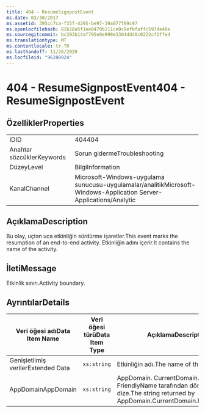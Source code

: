 ```yaml
---
title: 404 - ResumeSignpostEvent
ms.date: 03/30/2017
ms.assetid: 395cc7ca-f35f-4295-be97-39a077f99c97
ms.openlocfilehash: 81b28a5f1ee0470b211ce0c8efbfaffc597de46e
ms.sourcegitcommit: bc293b14af795e0e999e3304dd40c0222cf2ffe4
ms.translationtype: MT
ms.contentlocale: tr-TR
ms.lasthandoff: 11/26/2020
ms.locfileid: "96288924"
---
```

# <a name="404---resumesignpostevent"></a><span data-ttu-id="07ce3-102">404 - ResumeSignpostEvent</span><span class="sxs-lookup"><span data-stu-id="07ce3-102">404 - ResumeSignpostEvent</span></span>

## <a name="properties"></a><span data-ttu-id="07ce3-103">Özellikler</span><span class="sxs-lookup"><span data-stu-id="07ce3-103">Properties</span></span>  
  
|||  
|-|-|  
|<span data-ttu-id="07ce3-104">ID</span><span class="sxs-lookup"><span data-stu-id="07ce3-104">ID</span></span>|<span data-ttu-id="07ce3-105">404</span><span class="sxs-lookup"><span data-stu-id="07ce3-105">404</span></span>|  
|<span data-ttu-id="07ce3-106">Anahtar sözcükler</span><span class="sxs-lookup"><span data-stu-id="07ce3-106">Keywords</span></span>|<span data-ttu-id="07ce3-107">Sorun giderme</span><span class="sxs-lookup"><span data-stu-id="07ce3-107">Troubleshooting</span></span>|  
|<span data-ttu-id="07ce3-108">Düzey</span><span class="sxs-lookup"><span data-stu-id="07ce3-108">Level</span></span>|<span data-ttu-id="07ce3-109">Bilgi</span><span class="sxs-lookup"><span data-stu-id="07ce3-109">Information</span></span>|  
|<span data-ttu-id="07ce3-110">Kanal</span><span class="sxs-lookup"><span data-stu-id="07ce3-110">Channel</span></span>|<span data-ttu-id="07ce3-111">Microsoft-Windows-uygulama sunucusu-uygulamalar/analitik</span><span class="sxs-lookup"><span data-stu-id="07ce3-111">Microsoft-Windows-Application Server-Applications/Analytic</span></span>|  
  
## <a name="description"></a><span data-ttu-id="07ce3-112">Açıklama</span><span class="sxs-lookup"><span data-stu-id="07ce3-112">Description</span></span>  

 <span data-ttu-id="07ce3-113">Bu olay, uçtan uca etkinliğin sürdürme işaretler.</span><span class="sxs-lookup"><span data-stu-id="07ce3-113">This event marks the resumption of an end-to-end activity.</span></span> <span data-ttu-id="07ce3-114">Etkinliğin adını içerir.</span><span class="sxs-lookup"><span data-stu-id="07ce3-114">It contains the name of the activity.</span></span>  
  
## <a name="message"></a><span data-ttu-id="07ce3-115">İleti</span><span class="sxs-lookup"><span data-stu-id="07ce3-115">Message</span></span>  

 <span data-ttu-id="07ce3-116">Etkinlik sınırı.</span><span class="sxs-lookup"><span data-stu-id="07ce3-116">Activity boundary.</span></span>  
  
## <a name="details"></a><span data-ttu-id="07ce3-117">Ayrıntılar</span><span class="sxs-lookup"><span data-stu-id="07ce3-117">Details</span></span>  
  
|<span data-ttu-id="07ce3-118">Veri öğesi adı</span><span class="sxs-lookup"><span data-stu-id="07ce3-118">Data Item Name</span></span>|<span data-ttu-id="07ce3-119">Veri öğesi türü</span><span class="sxs-lookup"><span data-stu-id="07ce3-119">Data Item Type</span></span>|<span data-ttu-id="07ce3-120">Açıklama</span><span class="sxs-lookup"><span data-stu-id="07ce3-120">Description</span></span>|  
|--------------------|--------------------|-----------------|  
|<span data-ttu-id="07ce3-121">Genişletilmiş veriler</span><span class="sxs-lookup"><span data-stu-id="07ce3-121">Extended Data</span></span>|`xs:string`|<span data-ttu-id="07ce3-122">Etkinliğin adı.</span><span class="sxs-lookup"><span data-stu-id="07ce3-122">The name of the activity.</span></span>|  
|<span data-ttu-id="07ce3-123">AppDomain</span><span class="sxs-lookup"><span data-stu-id="07ce3-123">AppDomain</span></span>|`xs:string`|<span data-ttu-id="07ce3-124">AppDomain. CurrentDomain. FriendlyName tarafından döndürülen dize.</span><span class="sxs-lookup"><span data-stu-id="07ce3-124">The string returned by AppDomain.CurrentDomain.FriendlyName.</span></span>|
